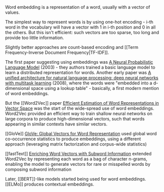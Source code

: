 Word embedding is a representation of a word, usually with a vector of values.

The simplest way to represent words is by using one-hot encoding - i-th word in the vocabulary will have a vector with 1 in i-th position and 0 in all the others. But this isn't efficient: such vectors are too sparse, too long and provide too little information.

Slightly better approaches are count-based encoding and [[Term Frequency-Inverse Document Frequency|TF-IDF]].

The first paper suggesting using embeddings was [A Neural Probabilistic Language Model](https://www.jmlr.org/papers/volume3/bengio03a/bengio03a.pdf) (2003) - they authors trained a basic language model to learn a distributed representation for words. Another early paper was [A unified architecture for natural language processing: deep neural networks with multitask learning](https://dl.acm.org/doi/10.1145/1390156.1390177) (2008), where the words were "embedded into a d-dimensional space using a lookup table" - basically, a first modern mention of word embeddings.

But the [[Word2Vec]] paper [Efficient Estimation of Word Representations in Vector Space](https://arxiv.org/abs/1301.3781) was the start of the wide-spread use of word embeddings. Word2Vec provided an efficient way to train shallow neural networks on large corpora to produce high-dimensional vectors, such that words appearing in similar contexts have similar vectors​.

[[GloVe]] [GloVe: Global Vectors for Word Representation](https://nlp.stanford.edu/pubs/glove.pdf) used global word co-occurrence statistics to produce embeddings, using a different approach (leveraging matrix factorization and corpus-wide statistics)​

[[fastText]] [Enriching Word Vectors with Subword Information](https://arxiv.org/abs/1607.04606) extended Word2Vec by representing each word as a bag of character n-grams, enabling the model to generate vectors for rare or misspelled words by composing subword information​

Later, [[BERT]]-like models started being used for word embeddings. [[ELMo]] produces contextual embeddings.
